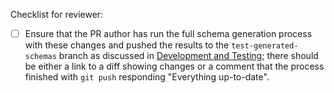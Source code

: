 Checklist for reviewer:

- [ ] Ensure that the PR author has run the full schema generation process with these changes and pushed the results to the `test-generated-schemas` branch
      as discussed in [Development and Testing](https://github.com/mozilla/mozilla-schema-generator#development-and-testing);
      there should be either a link to a diff showing changes or a comment that the process finished with `git push` responding "Everything up-to-date".
